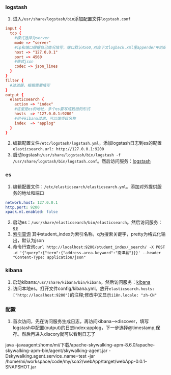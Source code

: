 ### logstash
1. 进入`/usr/share/logstash/bin`添加配置文件`logstash.conf`
``` conf
input {
  tcp {
    #模式选择为server
    mode => "server"
    #ip和端口根据自己情况填写，端口默认4560,对应下文logback.xml里appender中的destination
    host => "127.0.0.1"
    port => 4560
    #格式json
    codec => json_lines
  }
}
filter {
  #过滤器，根据需要填写
}
output {
  elasticsearch {
    action => "index"
    #这里是es的地址，多个es要写成数组的形式
    hosts  => "127.0.0.1:9200"
    #用于kibana过滤，可以填项目名称
    index  => "applog"
  }
}
```
2. 编辑配置文件`/etc/logstash/logstash.yml`，添加logstash日志到es的配置`elasticsearch.url: http://127.0.0.1:9200`
3. 启动logstash:`/usr/share/logstash/bin/logstash -f /usr/share/logstash/bin/logstash.conf`。然后访问服务：[logstash](http://127.0.0.1:9600)
### es
1. 编辑配置文件：`/etc/elasticsearch/elasticsearch.yml`。添加对外提供服务的地址和端口
``` yml
network.host: 127.0.0.1
http.port: 9200
xpack.ml.enabled: false
```
2. 启动es：`/usr/share/elasticsearch/bin/elasticsearch`。然后访问服务：[es](http://127.0.0.1:9200)
3. [索引查询](http://127.0.0.1:9200/student_index/_search?q=思想&pretty=true) 其中student_index为索引名称，q为搜索关键字，pretty为格式化输出，默认为json
4. 命令行查询`curl http://localhost:9200/student_index/_search/ -X POST -d '{"query":{"term":{"address.area.keyword":"南漳县"}}}' --header "Content-Type: application/json"`
### kibana
1. 启动kibana:`/usr/share/kibana/bin/kibana`。然后访问服务：[kibana](http://127.0.0.1:5601)
2. 访问本地es。打开文件config/kibana.yml。放开`elasticsearch.hosts: ["http://localhost:9200"]`的注释;修改中文显示`i18n.locale: "zh-CN"`
### 配置
1. 首次访问，先在访问服务生成日志，再访问kibana-->discover，填写logstash中配置(output)的日志index:applog，下一步选择@timestamp,保存。然后再进入discory就可以看到日志了

java -javaagent:/home/mi/下载/apache-skywalking-apm-8.6.0/apache-skywalking-apm-bin/agent/skywalking-agent.jar -Dskywalking.agent.service_name=test -jar /home/mi/workspace/code/my/soa2/webApp/target/webApp-0.0.1-SNAPSHOT.jar